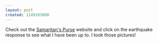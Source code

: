 ```yaml
--- 
layout: post
created: 1149103800
---
```

Check out the <a href="http://www.samaitan.org">Samaritan's Purse</a> website and click on the earthquake response to see what I have been up to.  I took those pictures!
